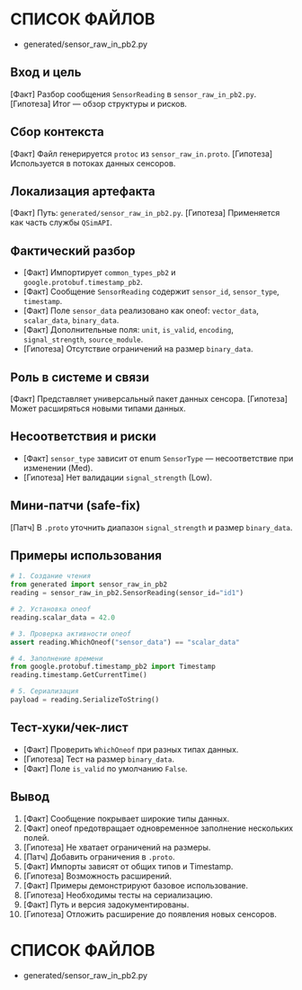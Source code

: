 # СПИСОК ФАЙЛОВ
- generated/sensor_raw_in_pb2.py

## Вход и цель
[Факт] Разбор сообщения `SensorReading` в `sensor_raw_in_pb2.py`.
[Гипотеза] Итог — обзор структуры и рисков.

## Сбор контекста
[Факт] Файл генерируется `protoc` из `sensor_raw_in.proto`.
[Гипотеза] Используется в потоках данных сенсоров.

## Локализация артефакта
[Факт] Путь: `generated/sensor_raw_in_pb2.py`.
[Гипотеза] Применяется как часть службы `QSimAPI`.

## Фактический разбор
- [Факт] Импортирует `common_types_pb2` и `google.protobuf.timestamp_pb2`.
- [Факт] Сообщение `SensorReading` содержит `sensor_id`, `sensor_type`, `timestamp`.
- [Факт] Поле `sensor_data` реализовано как oneof: `vector_data`, `scalar_data`, `binary_data`.
- [Факт] Дополнительные поля: `unit`, `is_valid`, `encoding`, `signal_strength`, `source_module`.
- [Гипотеза] Отсутствие ограничений на размер `binary_data`.

## Роль в системе и связи
[Факт] Представляет универсальный пакет данных сенсора.
[Гипотеза] Может расширяться новыми типами данных.

## Несоответствия и риски
- [Факт] `sensor_type` зависит от enum `SensorType` — несоответствие при изменении (Med).
- [Гипотеза] Нет валидации `signal_strength` (Low).

## Мини-патчи (safe-fix)
[Патч] В `.proto` уточнить диапазон `signal_strength` и размер `binary_data`.

## Примеры использования
```python
# 1. Создание чтения
from generated import sensor_raw_in_pb2
reading = sensor_raw_in_pb2.SensorReading(sensor_id="id1")

# 2. Установка oneof
reading.scalar_data = 42.0

# 3. Проверка активности oneof
assert reading.WhichOneof("sensor_data") == "scalar_data"

# 4. Заполнение времени
from google.protobuf.timestamp_pb2 import Timestamp
reading.timestamp.GetCurrentTime()

# 5. Сериализация
payload = reading.SerializeToString()
```

## Тест-хуки/чек-лист
- [Факт] Проверить `WhichOneof` при разных типах данных.
- [Гипотеза] Тест на размер `binary_data`.
- [Факт] Поле `is_valid` по умолчанию `False`.

## Вывод
1. [Факт] Сообщение покрывает широкие типы данных.
2. [Факт] oneof предотвращает одновременное заполнение нескольких полей.
3. [Гипотеза] Не хватает ограничений на размеры.
4. [Патч] Добавить ограничения в `.proto`.
5. [Факт] Импорты зависят от общих типов и Timestamp.
6. [Гипотеза] Возможность расширений.
7. [Факт] Примеры демонстрируют базовое использование.
8. [Гипотеза] Необходимы тесты на сериализацию.
9. [Факт] Путь и версия задокументированы.
10. [Гипотеза] Отложить расширение до появления новых сенсоров.

# СПИСОК ФАЙЛОВ
- generated/sensor_raw_in_pb2.py
